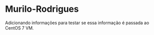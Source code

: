 # Murilo-Rodrigues
Adicionando informações para testar se essa informação é passada ao CentOS 7 VM.

